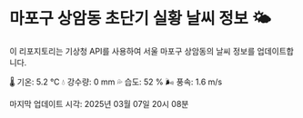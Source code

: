 
# 마포구 상암동 초단기 실황 날씨 정보 🌤️

이 리포지토리는 기상청 API를 사용하여 서울 마포구 상암동의 날씨 정보를 업데이트합니다. 

🌡️ 기온: 5.2 ℃
💧 강수량: 0 mm
💦 습도: 52 %
🌬️ 풍속: 1.6 m/s

마지막 업데이트 시각: 2025년 03월 07일 20시 08분    

